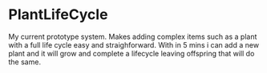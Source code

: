 # PlantLifeCycle
My current prototype system. Makes adding complex items such as a plant with a full life cycle easy and straighforward. With in 5 mins i can add a new plant and it will grow and complete a lifecycle leaving offspring that will do the same. 
